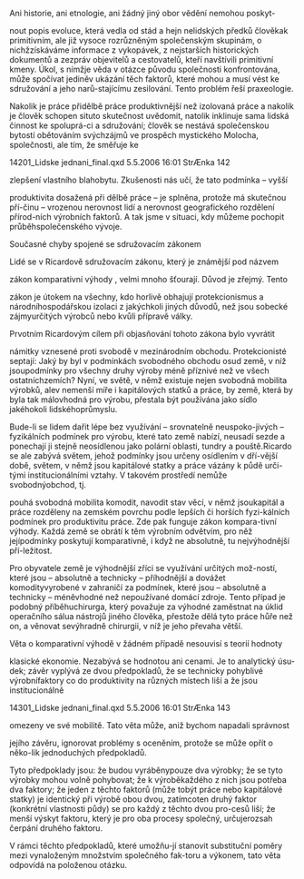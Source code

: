 
Ani historie, ani etnologie, ani žádný jiný obor vědění nemohou poskyt-

nout popis evoluce, která vedla od stád a hejn nelidských předků člověkak primitivním, ale již vysoce rozrůzněným společenským skupinám, o nichžzískáváme informace z vykopávek, z nejstarších historických dokumentů a zezpráv objevitelů a cestovatelů, kteří navštívili primitivní kmeny. Úkol, s nímžje věda v otázce původu společnosti konfrontována, může spočívat jediněv ukázání těch faktorů, které mohou a musí vést ke sdružování a jeho narů-stajícímu zesilování. Tento problém řeší praxeologie.

Nakolik je práce přidělbě práce produktivnější než izolovaná práce a nakolik je člověk schopen situto skutečnost uvědomit, natolik inklinuje sama lidská činnost ke spoluprá-ci a sdružování; člověk se nestává společenskou bytostí obětováním svýchzájmů ve prospěch mystického Molocha, společnosti, ale tím, že směřuje ke

14201_Lidske jednani_final.qxd 5.5.2006 16:01 StrÆnka 142

zlepšení vlastního blahobytu. Zkušenosti nás učí, že tato podmínka – vyšší

produktivita dosažená při dělbě práce – je splněna, protože má skutečnou pří-činu – vrozenou nerovnost lidí a nerovnost geografického rozdělení přírod-ních výrobních faktorů. A tak jsme v situaci, kdy můžeme pochopit průběhspolečenského vývoje.

Současné chyby spojené se sdružovacím zákonem

Lidé se v Ricardově sdružovacím zákonu, který je známější pod názvem

zákon komparativní výhody , velmi mnoho šťourají. Důvod je zřejmý. Tento

zákon je útokem na všechny, kdo horlivě obhajují protekcionismus a národníhospodářskou izolaci z jakýchkoli jiných důvodů, než jsou sobecké zájmyurčitých výrobců nebo kvůli přípravě války.

Prvotním Ricardovým cílem při objasňování tohoto zákona bylo vyvrátit

námitky vznesené proti svobodě v mezinárodním obchodu. Protekcionisté septají: Jaký by byl v podmínkách svobodného obchodu osud země, v níž jsoupodmínky pro všechny druhy výroby méně příznivé než ve všech ostatníchzemích? Nyní, ve světě, v němž existuje nejen svobodná mobilita výrobků, alev nemenší míře i kapitálových statků a práce, by země, která by byla tak málovhodná pro výrobu, přestala být používána jako sídlo jakéhokoli lidskéhoprůmyslu.

Bude-li se lidem dařit lépe bez využívání – srovnatelně neuspoko-jivých – fyzikálních podmínek pro výrobu, které tato země nabízí, neusadí sezde a ponechají ji stejně neosídlenou jako polární oblasti, tundry a pouště.Ricardo se ale zabývá světem, jehož podmínky jsou určeny osídlením v dří-vější době, světem, v němž jsou kapitálové statky a práce vázány k půdě urči-tými institucionálními vztahy. V takovém prostředí nemůže svobodnýobchod, tj.

pouhá svobodná mobilita komodit, navodit stav věcí, v němž jsoukapitál a práce rozděleny na zemském povrchu podle lepších či horších fyzi-kálních podmínek pro produktivitu práce. Zde pak funguje zákon kompara-tivní výhody. Každá země se obrátí k těm výrobním odvětvím, pro něž jejípodmínky poskytují komparativně, i když ne absolutně, tu nejvýhodnější pří-ležitost.

Pro obyvatele země je výhodnější zříci se využívání určitých mož-ností, které jsou – absolutně a technicky – příhodnější a dovážet komodityvyrobené v zahraničí za podmínek, které jsou – absolutně a technicky – méněvhodné než nepoužívané domácí zdroje. Tento případ je podobný příběhuchirurga, který považuje za výhodné zaměstnat na úklid operačního sálua nástrojů jiného člověka, přestože dělá tyto práce hůře než on, a věnovat sevýhradně chirurgii, v níž je jeho převaha větší.

Věta o komparativní výhodě v žádném případě nesouvisí s teorií hodnoty

klasické ekonomie. Nezabývá se hodnotou ani cenami. Je to analytický úsu-dek; závěr vyplývá ze dvou předpokladů, že se technicky pohyblivé výrobnífaktory co do produktivity na různých místech liší a že jsou institucionálně

14301_Lidske jednani_final.qxd 5.5.2006 16:01 StrÆnka 143

omezeny ve své mobilitě. Tato věta může, aniž bychom napadali správnost

jejího závěru, ignorovat problémy s oceněním, protože se může opřít o něko-lik jednoduchých předpokladů.

Tyto předpoklady jsou: že budou vyráběnypouze dva výrobky; že se tyto výrobky mohou volně pohybovat; že k výroběkaždého z nich jsou potřeba dva faktory; že jeden z těchto faktorů (může tobýt práce nebo kapitálové statky) je identický při výrobě obou dvou, zatímcoten druhý faktor (konkrétní vlastnosti půdy) se pro každý z těchto dvou pro-cesů liší; že menší výskyt faktoru, který je pro oba procesy společný, určujerozsah čerpání druhého faktoru.

V rámci těchto předpokladů, které umožňu-jí stanovit substituční poměry mezi vynaloženým množstvím společného fak-toru a výkonem, tato věta odpovídá na položenou otázku.
